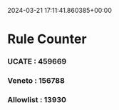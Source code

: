 2024-03-21 17:11:41.860385+00:00
# Rule Counter 
 ### UCATE : 459669

 ### Veneto : 156788

 ### Allowlist : 13930